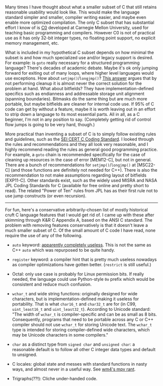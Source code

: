 Many times I have thought about what a smaller subset of C that still retains reasonable usability would look like. This would make the language standard simpler and smaller, compiler writing easier, and maybe even enable more optimized compilation. The only C subset that has substantial effort I know of is [C0](http://c0.typesafety.net/) developed at Carnegie Mellon University, used for teaching basic programming and compilers. However C0 is not of practical use as it has only 32-bit integer types, no floating point support, no explicit memory management, etc. 

What is included in my hypothetical C subset depends on how minimal the subset is and how much specialized use and/or legacy support is desired. For example: is `goto` really necessary for a structured programming language? There's decades of academic debate. Maybe it's ok only jumping forward for exiting out of many loops, where higher level languages would use exceptions. How about `setjmp()`/`longjmp()`? [This answer](https://stackoverflow.com/a/14686051) argues that by not performing cleanup it is almost never the correct solution for the problem at hand. What about bitfields? They have implementation-defined specifics such as endianness and addressable storage unit alignment (spanning boundaries). Bitmasks do the same thing but are much more portable, but maybe bitfields are cleaner for internal code use. If 95% of C code can get by without a feature, maybe it is worth leaving out in an effort to strip down a language to its most essential parts. All in all, as a C beginner, I'm not in any position to say. (Completely getting rid of control flow jumps is going to be very hard, though.)

More practical than inventing a subset of C is to simply follow existing rules and guidelines, such as the [SEI CERT C Coding Standard](https://wiki.sei.cmu.edu/confluence/display/c/SEI+CERT+C+Coding+Standard). I looked through the rules and recommendations and they all look very reasonable, and I highly recommend reading the rules as general good programming practice. For example, a `goto` chain is recommended specifically for the case of cleaning up resources in the case of error [MEM12-C], but not in general. There are a bunch of recommendations for `setjmp()`/`longjmp()` at [MSC22-C] (and those functions are definitely not needed for C++). There is also the recommendation to not make assumptions regarding layout of bitfields [EXP11-C]. Other standards exist, such as the widely used MISRA and NASA JPL Coding Standards for C (available for free online and pretty short to read). The related "Power of Ten" rules from JPL has as their first rule not to use jump constructs (or even recursion). 

----------

For fun, here's a conservative arbitrarily-chosen list of mostly historical cruft C language features that I would get rid of. I came up with these after skimming through K&R C Appendix A, based on the ANSI C standard. The problem with removing features conservatively is that it doesn't leave a much smaller subset of C. Of the small amount of C code I have read, none require the use of any of the following.

- `auto` keyword: [apparently completely useless](https://stackoverflow.com/questions/2192547/where-is-the-c-auto-keyword-used). This is not the same as C++ `auto` which was repurposed to be quite handy.

- `register` keyword: a compiler hint that is pretty much useless nowadays as compiler optimizations have gotten better. (`restrict` is still useful.)

- Octal: only use case is probably for Linux permission bits. If really needed, the language could use Python-style `0o` prefix which would be consistent and reduce much confusion.

- `wchar_t` and wide string functions: originally designed for wide characters, but is implementation-defined making it useless for portability. That is what `char16_t` and `char32_t` are for (in C99, `uint_least16_t` and `uint_least32_t`). According to Unicode standard: "The width of `wchar_t` is compiler-specific and can be as small as 8 bits. Consequently, programs that need to be portable across any C or C++ compiler should not use `wchar_t` for storing Unicode text. The `wchar_t` type is intended for storing compiler-defined wide characters, which may be Unicode characters in some compilers."

- `char` as a distinct type from `signed char` and `unsigned char`: a reasonable default is to follow all other C integer data types and default to unsigned.

- C locales: global state and messes with standard functions in nasty ways, and almost never in a useful way. See [wm4's mpv rant](https://github.com/mpv-player/mpv/commit/1e70e82baa9193f6f027338b0fab0f5078971fbe). 

- Trigraphs(??!): Cliche under-handed code.



